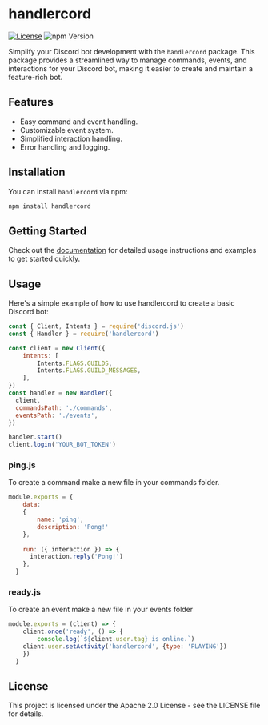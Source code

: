 # handlercord

[![License](https://img.shields.io/badge/License-Apache_2.0-blue.svg)](https://opensource.org/licenses/Apache-2.0)
![npm Version](https://img.shields.io/npm/v/handlercord)

Simplify your Discord bot development with the `handlercord` package. This package provides a streamlined way to manage commands, events, and interactions for your Discord bot, making it easier to create and maintain a feature-rich bot.

## Features

- Easy command and event handling.
- Customizable event system.
- Simplified interaction handling.
- Error handling and logging.

## Installation

You can install `handlercord` via npm:

```bash
npm install handlercord
```

## Getting Started

Check out the [documentation](https://github.com) for detailed usage instructions and examples to get started quickly.

## Usage

Here's a simple example of how to use handlercord to create a basic Discord bot:

```javascript
const { Client, Intents } = require('discord.js')
const { Handler } = require('handlercord')

const client = new Client({
    intents: [
        Intents.FLAGS.GUILDS,
        Intents.FLAGS.GUILD_MESSAGES,
    ],
})
const handler = new Handler({
  client,
  commandsPath: './commands',
  eventsPath: './events',
})

handler.start()
client.login('YOUR_BOT_TOKEN')
```

### ping.js

To create a command make a new file in your commands folder.

```javascript
module.exports = {
    data:
    {
        name: 'ping',
        description: 'Pong!'
    },
  
    run: ({ interaction }) => {
      interaction.reply('Pong!')
    },
  }
```

### ready.js

To create an event make a new file in your events folder

```javascript
module.exports = (client) => {
    client.once('ready', () => {
        console.log(`${client.user.tag} is online.`)
    client.user.setActivity('handlercord', {type: 'PLAYING'})
    })
  }
```

## License
This project is licensed under the Apache 2.0 License - see the LICENSE file for details.
